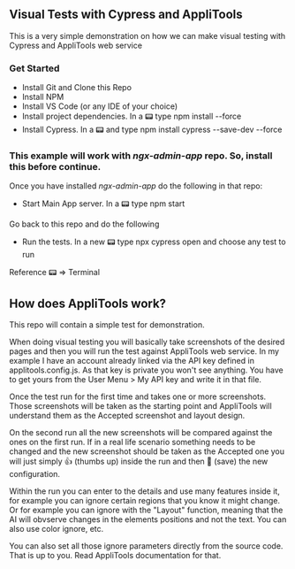 ## Visual Tests with Cypress and AppliTools
This is a very simple demonstration on how we can make visual testing with Cypress and AppliTools web service

### Get Started
- Install Git and Clone this Repo
- Install NPM
- Install VS Code (or any IDE of your choice)
- Install project dependencies. In a 📟 type npm install --force
- Install Cypress. In a 📟 and type npm install cypress --save-dev --force

### This example will work with _ngx-admin-app_ repo. So, install this before continue.

Once you have installed _ngx-admin-app_ do the following in that repo:
- Start Main App server. In a 📟 type npm start

Go back to this repo and do the following
- Run the tests. In a new 📟 type npx cypress open and choose any test to run


Reference 📟 => Terminal

## How does AppliTools work?
This repo will contain a simple test for demonstration. 

When doing visual testing you will basically take screenshots of the desired pages and then you will run the test against AppliTools web service. In my example I have an account already linked via the API key defined in applitools.config.js. As that key is private you won't see anything. You have to get yours from the User Menu > My API key and write it in that file.

Once the test run for the first time and takes one or more screenshots. Those screenshots will be taken as the starting point and AppliTools will understand them as the Accepted screenshot and layout design.

On the second run all the new screenshots will be compared against the ones on the first run. If in a real life scenario something needs to be changed and the new screenshot should be taken as the Accepted one you will just simply 👍 (thumbs up) inside the run and then 💾 (save) the new configuration.

Within the run you can enter to the details and use many features inside it, for example you can ignore certain regions that you know it might change. Or for example you can ignore with the "Layout" function, meaning that the AI will obvserve changes in the elements positions and not the text. You can also use color ignore, etc.

You can also set all those ignore parameters directly from the source code. That is up to you. Read AppliTools documentation for that.